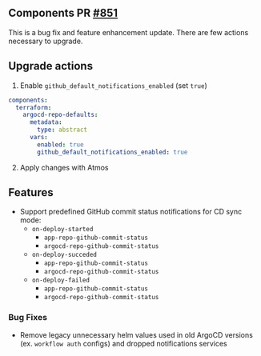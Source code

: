 ## Components PR [#851](https://github.com/cloudposse/terraform-aws-components/pull/851)

This is a bug fix and feature enhancement update. There are few actions necessary to upgrade.

## Upgrade actions

1. Enable `github_default_notifications_enabled` (set `true`)

```yaml
components:
  terraform:
    argocd-repo-defaults:
      metadata:
        type: abstract
      vars:
        enabled: true
        github_default_notifications_enabled: true
```

2. Apply changes with Atmos

## Features

- Support predefined GitHub commit status notifications for CD sync mode:
  - `on-deploy-started`
    - `app-repo-github-commit-status`
    - `argocd-repo-github-commit-status`
  - `on-deploy-succeded`
    - `app-repo-github-commit-status`
    - `argocd-repo-github-commit-status`
  - `on-deploy-failed`
    - `app-repo-github-commit-status`
    - `argocd-repo-github-commit-status`

### Bug Fixes

- Remove legacy unnecessary helm values used in old ArgoCD versions (ex. `workflow auth` configs) and dropped
  notifications services
